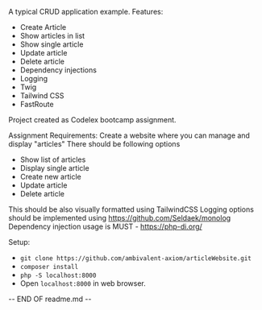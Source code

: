 A typical CRUD application example.
Features:
- Create Article
- Show articles in list
- Show single article
- Update article
- Delete article
- Dependency injections
- Logging
- Twig
- Tailwind CSS
- FastRoute

Project created as Codelex bootcamp assignment.

Assignment Requirements:
Create a website where you can manage and display "articles"
There should be following options

- Show list of articles
- Display single article
- Create new article
- Update article
- Delete article

This should be also visually formatted using TailwindCSS
Logging options should be implemented using https://github.com/Seldaek/monolog
Dependency injection usage is MUST - https://php-di.org/

Setup:
- ```git clone https://github.com/ambivalent-axiom/articleWebsite.git```
- ```composer install```
- ```php -S localhost:8000```
- Open ```localhost:8000``` in web browser.

-- END OF readme.md --